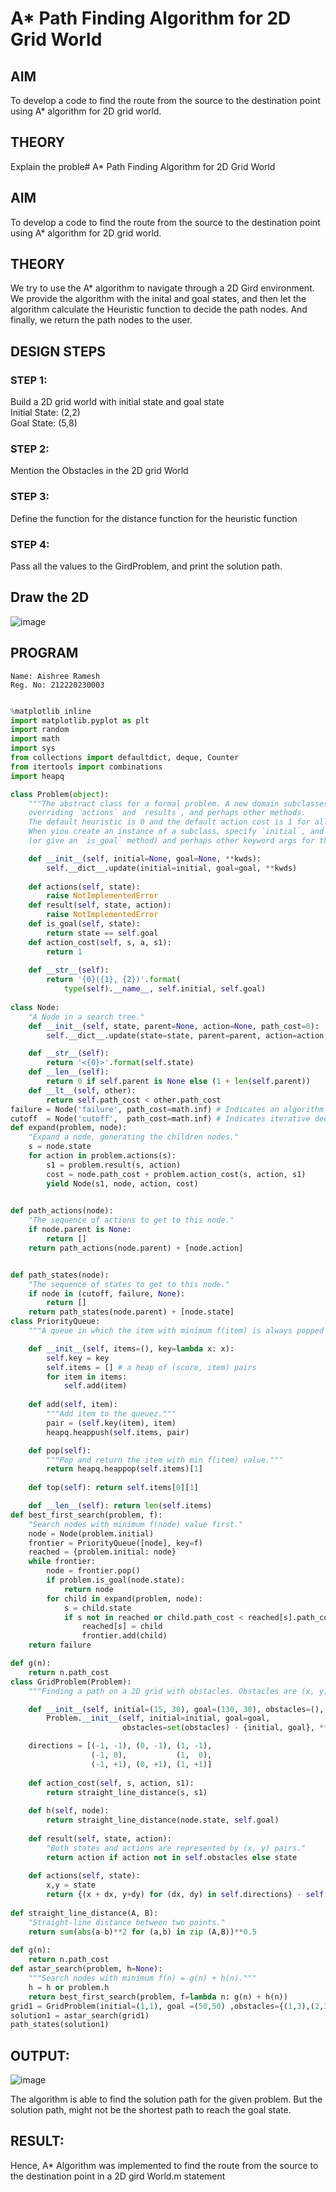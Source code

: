 # A* Path Finding Algorithm for 2D Grid World
## AIM

To develop a code to find the route from the source to the destination point using A* algorithm for 2D grid world.

## THEORY
Explain the proble# A* Path Finding Algorithm for 2D Grid World
## AIM

To develop a code to find the route from the source to the destination point using A* algorithm for 2D grid world.

## THEORY
We try to use the A* algorithm to navigate through a 2D Gird environment. We provide the algorithm with the inital and goal states, and then let the algorithm calculate the Heuristic function to decide the path nodes. And finally, we return the path nodes to the user. 

## DESIGN STEPS

### STEP 1:
Build a 2D grid world with initial state and goal state
<br>Initial State: (2,2)
<br>Goal State: (5,8)
### STEP 2:
Mention the Obstacles in the 2D grid World
### STEP 3:
Define the function for the distance function for the heuristic function
### STEP 4:
Pass all the values to the GirdProblem, and print the solution path.

## Draw the 2D 

![image](https://user-images.githubusercontent.com/74660507/168845483-193a8e29-e30d-40c7-aac8-4da6cc7a60fe.png)


## PROGRAM

```
Name: Aishree Ramesh
Reg. No: 212220230003
```

```python

%matplotlib inline
import matplotlib.pyplot as plt
import random
import math
import sys
from collections import defaultdict, deque, Counter
from itertools import combinations
import heapq

class Problem(object):
    """The abstract class for a formal problem. A new domain subclasses this,
    overriding `actions` and `results`, and perhaps other methods.
    The default heuristic is 0 and the default action cost is 1 for all states.
    When yiou create an instance of a subclass, specify `initial`, and `goal` states 
    (or give an `is_goal` method) and perhaps other keyword args for the subclass."""

    def __init__(self, initial=None, goal=None, **kwds): 
        self.__dict__.update(initial=initial, goal=goal, **kwds) 
        
    def actions(self, state):        
        raise NotImplementedError
    def result(self, state, action): 
        raise NotImplementedError
    def is_goal(self, state):        
        return state == self.goal
    def action_cost(self, s, a, s1): 
        return 1
    
    def __str__(self):
        return '{0}({1}, {2})'.format(
            type(self).__name__, self.initial, self.goal)
            
class Node:
    "A Node in a search tree."
    def __init__(self, state, parent=None, action=None, path_cost=0):
        self.__dict__.update(state=state, parent=parent, action=action, path_cost=path_cost)

    def __str__(self): 
        return '<{0}>'.format(self.state)
    def __len__(self): 
        return 0 if self.parent is None else (1 + len(self.parent))
    def __lt__(self, other): 
        return self.path_cost < other.path_cost
failure = Node('failure', path_cost=math.inf) # Indicates an algorithm couldn't find a solution.
cutoff  = Node('cutoff',  path_cost=math.inf) # Indicates iterative deepening search was cut off.        
def expand(problem, node):
    "Expand a node, generating the children nodes."
    s = node.state
    for action in problem.actions(s):
        s1 = problem.result(s, action)
        cost = node.path_cost + problem.action_cost(s, action, s1)
        yield Node(s1, node, action, cost)
        

def path_actions(node):
    "The sequence of actions to get to this node."
    if node.parent is None:
        return []  
    return path_actions(node.parent) + [node.action]


def path_states(node):
    "The sequence of states to get to this node."
    if node in (cutoff, failure, None): 
        return []
    return path_states(node.parent) + [node.state]
class PriorityQueue:
    """A queue in which the item with minimum f(item) is always popped first."""

    def __init__(self, items=(), key=lambda x: x): 
        self.key = key
        self.items = [] # a heap of (score, item) pairs
        for item in items:
            self.add(item)
         
    def add(self, item):
        """Add item to the queuez."""
        pair = (self.key(item), item)
        heapq.heappush(self.items, pair)

    def pop(self):
        """Pop and return the item with min f(item) value."""
        return heapq.heappop(self.items)[1]
    
    def top(self): return self.items[0][1]

    def __len__(self): return len(self.items)
def best_first_search(problem, f):
    "Search nodes with minimum f(node) value first."
    node = Node(problem.initial)
    frontier = PriorityQueue([node], key=f)
    reached = {problem.initial: node}
    while frontier:
        node = frontier.pop()
        if problem.is_goal(node.state):
            return node
        for child in expand(problem, node):
            s = child.state
            if s not in reached or child.path_cost < reached[s].path_cost:
                reached[s] = child
                frontier.add(child)
    return failure

def g(n): 
    return n.path_cost
class GridProblem(Problem):
    """Finding a path on a 2D grid with obstacles. Obstacles are (x, y) cells."""

    def __init__(self, initial=(15, 30), goal=(130, 30), obstacles=(), **kwds):
        Problem.__init__(self, initial=initial, goal=goal, 
                         obstacles=set(obstacles) - {initial, goal}, **kwds)

    directions = [(-1, -1), (0, -1), (1, -1),
                  (-1, 0),           (1,  0),
                  (-1, +1), (0, +1), (1, +1)]
    
    def action_cost(self, s, action, s1): 
        return straight_line_distance(s, s1)
    
    def h(self, node): 
        return straight_line_distance(node.state, self.goal)
                  
    def result(self, state, action): 
        "Both states and actions are represented by (x, y) pairs."
        return action if action not in self.obstacles else state
    
    def actions(self, state):
        x,y = state
        return {(x + dx, y+dy) for (dx, dy) in self.directions} - self.obstacles
   
def straight_line_distance(A, B):
    "Straight-line distance between two points."
    return sum(abs(a-b)**2 for (a,b) in zip (A,B))**0.5
    
def g(n): 
    return n.path_cost
def astar_search(problem, h=None):
    """Search nodes with minimum f(n) = g(n) + h(n)."""
    h = h or problem.h
    return best_first_search(problem, f=lambda n: g(n) + h(n)) 
grid1 = GridProblem(initial=(1,1), goal =(50,50) ,obstacles={(1,3),(2,3),(2,4),(3,4),(4,2),(5,3),(5,4),(6,3),(6,4),(7,4),(7,3)})    
solution1 = astar_search(grid1)
path_states(solution1)

```


## OUTPUT:

![image](https://user-images.githubusercontent.com/74660507/168841752-256a01c1-b9ed-48ca-9a46-8b62caca3f87.png)


The algorithm is able to find the solution path for the given problem. But the solution path, might not be the shortest path to reach the goal state.

## RESULT:
Hence, A* Algorithm was implemented to find the route from the source to the destination point in a 2D gird World.m statement
